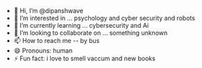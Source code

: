 - 👋 Hi, I’m @dipanshwave
- 👀 I’m interested in ... psychology and cyber security and robots
- 🌱 I’m currently learning ... cybersecurity and Ai
- 💞️ I’m looking to collaborate on ... something unknown
- 📫 How to reach me -- by bus
- 😄 Pronouns: human
- ⚡ Fun fact: i love to smell vaccum and new books

<!---
dipanshwave/dipanshwave is a ✨ special ✨ repository because its `README.md` (this file) appears on your GitHub profile.
You can click the Preview link to take a look at your changes.
--->
